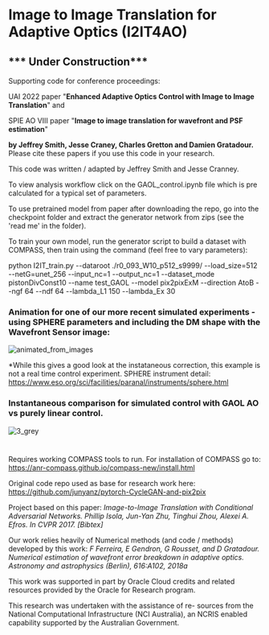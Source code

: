 # Image to Image Translation for Adaptive Optics (I2IT4AO) 
## *** Under Construction***

Supporting code for conference proceedings:

UAI 2022 paper "**Enhanced Adaptive Optics Control with Image to Image Translation**"  and

SPIE AO VIII paper "**Image to image translation for wavefront and PSF estimation**" 

**by Jeffrey Smith, Jesse Craney, Charles Gretton and Damien Gratadour.**
Please cite these papers if you use this code in your research.

This code was written / adapted by Jeffrey Smith and Jesse Cranney.

To view analysis workflow click on the GAOL_control.ipynb file which is pre calculated for a typical set of parameters.

To use pretrained model from paper after downloading the repo, go into the checkpoint folder and extract the generator network from zips (see the 'read me' in the folder).

To train your own model, run the generator script to build a dataset with COMPASS, then train using the command (feel free to vary parameters):

python I2IT_train.py --dataroot ./r0_093_W10_p512_s9999/ --load_size=512 --netG=unet_256 --input_nc=1 --output_nc=1 --dataset_mode pistonDivConst10 --name test_GAOL --model pix2pixExM --direction AtoB --ngf 64 --ndf 64 --lambda_L1 150 --lambda_Ex 30

### Animation for one of our more recent simulated experiments - using SPHERE parameters and including the DM shape with the Wavefront Sensor image:

![animated_from_images](https://user-images.githubusercontent.com/104841506/178396080-5f5ce8a9-7679-4fd3-bc94-da9fc105f0b3.gif)

*While this gives a good look at the instataneous correction, this example is not a real time control experiment. SPHERE instrument detail: https://www.eso.org/sci/facilities/paranal/instruments/sphere.html

### Instantaneous comparison for simulated control with GAOL AO vs purely linear control. 

![3_grey](https://user-images.githubusercontent.com/104841506/178396370-af214a9c-bc33-473a-9e19-29a86c257d73.png)

#
#
#

Requires working COMPASS tools to run. For installation of COMPASS go to:
https://anr-compass.github.io/compass-new/install.html

Original code repo used as base for research work here:
https://github.com/junyanz/pytorch-CycleGAN-and-pix2pix

Project based on this paper:
_Image-to-Image Translation with Conditional Adversarial Networks.
Phillip Isola, Jun-Yan Zhu, Tinghui Zhou, Alexei A. Efros. In CVPR 2017. [Bibtex]_

Our work relies heavily of Numerical methods (and code / methods) developed by this work:
_F Ferreira, E Gendron, G Rousset, and D Gratadour. Numerical estimation of wavefront error breakdown in adaptive optics. 
Astronomy and astrophysics (Berlin), 616:A102, 2018a_

This work was supported in part by Oracle Cloud credits
and related resources provided by the Oracle for Research
program.

This research was undertaken with the assistance of re-
sources from the National Computational Infrastructure
(NCI Australia), an NCRIS enabled capability supported by
the Australian Government.

